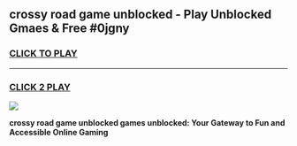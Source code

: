 
## crossy road game unblocked - Play Unblocked Gmaes & Free #0jgny
<h3>
<a href="https://premium.freeplayer.one?title=crossy_road_game_unblocked&ref=03M">CLICK TO PLAY</a></h3>
<hr>

<h3>
<a href="https://premium.freeplayer.one?title=crossy_road_game_unblocked&ref=03M">CLICK 2 PLAY</a>
  
</h3>

<a href="https://premium.freeplayer.one?title=crossy_road_game_unblocked&ref=03M"><img src="https://clearcache.store/games.png"></a>


**crossy road game unblocked games unblocked: Your Gateway to Fun and Accessible Online Gaming**
